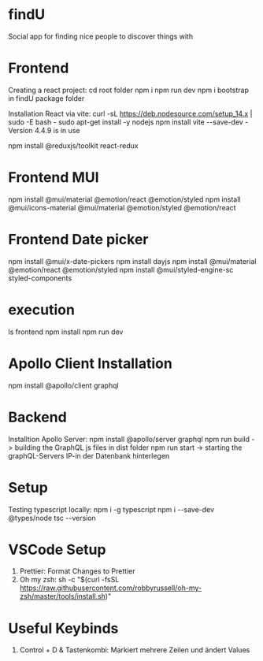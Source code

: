 # findU

Social app for finding nice people to discover things with

# Frontend

Creating a react project:
cd root folder
npm i
npm run dev
npm i bootstrap in findU package folder

Installation React via vite:
curl -sL https://deb.nodesource.com/setup_14.x | sudo -E bash -
sudo apt-get install -y nodejs
npm install
vite --save-dev - Version 4.4.9 is in use

npm install @reduxjs/toolkit react-redux

# Frontend MUI

npm install @mui/material @emotion/react @emotion/styled
npm install @mui/icons-material @mui/material @emotion/styled @emotion/react

# Frontend Date picker
npm install @mui/x-date-pickers
npm install dayjs
npm install @mui/material @emotion/react @emotion/styled
npm install @mui/styled-engine-sc styled-components

# execution

ls frontend
npm install
npm run dev

# Apollo Client Installation

npm install @apollo/client graphql

# Backend

Installtion Apollo Server:
npm install @apollo/server graphql
npm run build -> building the GraphQL js files in dist folder
npm run start -> starting the graphQL-Servers
IP-in der Datenbank hinterlegen

# Setup

Testing typescript locally:
npm i -g typescript
npm i --save-dev @types/node
tsc --version

# VSCode Setup

1. Prettier: Format Changes to Prettier
2. Oh my zsh:
   sh -c "$(curl -fsSL https://raw.githubusercontent.com/robbyrussell/oh-my-zsh/master/tools/install.sh)"

# Useful Keybinds

1. Control + D & Tastenkombi: Markiert mehrere Zeilen und ändert Values
